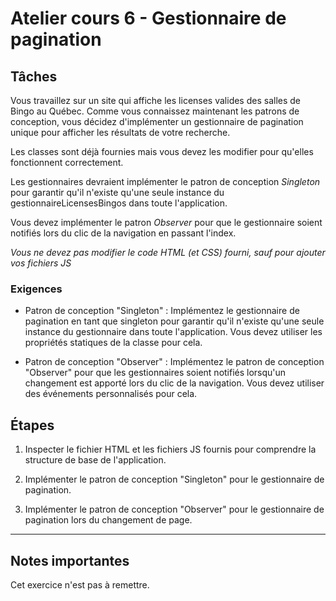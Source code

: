 # Atelier cours 6 - Gestionnaire de pagination

## Tâches

Vous travaillez sur un site qui affiche les licenses valides des salles de Bingo au Québec. Comme vous connaissez maintenant les patrons de conception, vous décidez d'implémenter un gestionnaire de pagination unique pour afficher les résultats de votre recherche.

Les classes sont déjà fournies mais vous devez les modifier pour qu'elles fonctionnent correctement.

Les gestionnaires devraient implémenter le patron de conception _Singleton_ pour garantir qu'il n'existe qu'une seule instance du gestionnaireLicensesBingos dans toute l'application.

Vous devez implémenter le patron _Observer_ pour que le gestionnaire soient notifiés lors du clic de la navigation en passant l'index.

_Vous ne devez pas modifier le code HTML (et CSS) fourni, sauf pour ajouter vos fichiers JS_

### Exigences

-   Patron de conception "Singleton" : Implémentez le gestionnaire de pagination en tant que singleton pour garantir qu'il n'existe qu'une seule instance du gestionnaire dans toute l'application. Vous devez utiliser les propriétés statiques de la classe pour cela.

-   Patron de conception "Observer" : Implémentez le patron de conception "Observer" pour que les gestionnaires soient notifiés lorsqu'un changement est apporté lors du clic de la navigation. Vous devez utiliser des événements personnalisés pour cela.

## Étapes

1. Inspecter le fichier HTML et les fichiers JS fournis pour comprendre la structure de base de l'application.

2. Implémenter le patron de conception "Singleton" pour le gestionnaire de pagination.

3. Implémenter le patron de conception "Observer" pour le gestionnaire de pagination lors du changement de page.

<hr>

## Notes importantes

Cet exercice n'est pas à remettre.
